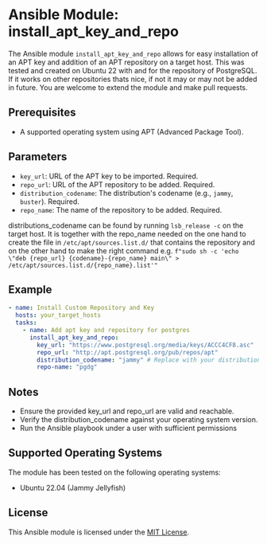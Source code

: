# Ansible Module: install_apt_key_and_repo

The Ansible module `install_apt_key_and_repo` allows for easy installation of an APT key and addition of an APT repository on a target host.
This was tested and created on Ubuntu 22 with and for the repository of PostgreSQL. If it works on other repositories thats nice, if not it may or may not be added in future.
You are welcome to extend the module and make pull requests.

## Prerequisites

- A supported operating system using APT (Advanced Package Tool).

## Parameters

- `key_url`: URL of the APT key to be imported. Required.
- `repo_url`: URL of the APT repository to be added. Required.
- `distribution_codename`: The distribution's codename (e.g., `jammy`, `buster`). Required.
- `repo_name`: The name of the repository to be added. Required.

distributions_codename can be found by running `lsb_release -c` on the target host. It is together with the repo_name needed on the one hand to create the file in `/etc/apt/sources.list.d/` that contains the repository and on the other hand to make the right command e.g. `f"sudo sh -c 'echo \"deb {repo_url} {codename}-{repo_name} main\" > /etc/apt/sources.list.d/{repo_name}.list'"`

## Example

```yaml
- name: Install Custom Repository and Key
  hosts: your_target_hosts
  tasks:
    - name: Add apt key and repository for postgres
      install_apt_key_and_repo:
        key_url: "https://www.postgresql.org/media/keys/ACCC4CF8.asc"
        repo_url: "http://apt.postgresql.org/pub/repos/apt"
        distribution_codename: "jammy" # Replace with your distribution's codename
        repo-name: "pgdg"
```

## Notes

- Ensure the provided key_url and repo_url are valid and reachable.
- Verify the distribution_codename against your operating system version.
- Run the Ansible playbook under a user with sufficient permissions

## Supported Operating Systems

The module has been tested on the following operating systems:

- Ubuntu 22.04 (Jammy Jellyfish)

## License

This Ansible module is licensed under the [MIT License](https://opensource.org/license/mit/).
